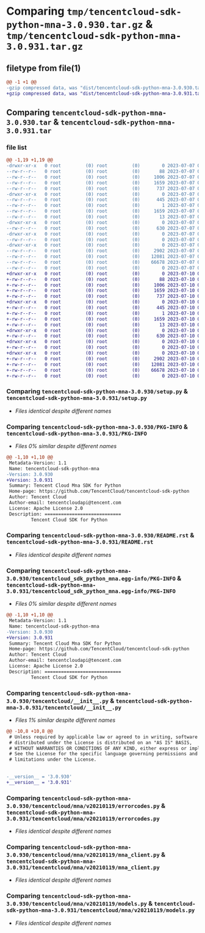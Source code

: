 # Comparing `tmp/tencentcloud-sdk-python-mna-3.0.930.tar.gz` & `tmp/tencentcloud-sdk-python-mna-3.0.931.tar.gz`

## filetype from file(1)

```diff
@@ -1 +1 @@
-gzip compressed data, was "dist/tencentcloud-sdk-python-mna-3.0.930.tar", last modified: Fri Jul  7 00:27:45 2023, max compression
+gzip compressed data, was "dist/tencentcloud-sdk-python-mna-3.0.931.tar", last modified: Mon Jul 10 00:44:17 2023, max compression
```

## Comparing `tencentcloud-sdk-python-mna-3.0.930.tar` & `tencentcloud-sdk-python-mna-3.0.931.tar`

### file list

```diff
@@ -1,19 +1,19 @@
-drwxr-xr-x   0 root         (0) root         (0)        0 2023-07-07 00:27:45.000000 tencentcloud-sdk-python-mna-3.0.930/
--rw-r--r--   0 root         (0) root         (0)       88 2023-07-07 00:27:45.000000 tencentcloud-sdk-python-mna-3.0.930/setup.cfg
--rw-r--r--   0 root         (0) root         (0)     1006 2023-07-07 00:27:45.000000 tencentcloud-sdk-python-mna-3.0.930/setup.py
--rw-r--r--   0 root         (0) root         (0)     1659 2023-07-07 00:27:45.000000 tencentcloud-sdk-python-mna-3.0.930/PKG-INFO
--rw-r--r--   0 root         (0) root         (0)      737 2023-07-07 00:27:45.000000 tencentcloud-sdk-python-mna-3.0.930/README.rst
-drwxr-xr-x   0 root         (0) root         (0)        0 2023-07-07 00:27:45.000000 tencentcloud-sdk-python-mna-3.0.930/tencentcloud_sdk_python_mna.egg-info/
--rw-r--r--   0 root         (0) root         (0)      445 2023-07-07 00:27:45.000000 tencentcloud-sdk-python-mna-3.0.930/tencentcloud_sdk_python_mna.egg-info/SOURCES.txt
--rw-r--r--   0 root         (0) root         (0)        1 2023-07-07 00:27:45.000000 tencentcloud-sdk-python-mna-3.0.930/tencentcloud_sdk_python_mna.egg-info/dependency_links.txt
--rw-r--r--   0 root         (0) root         (0)     1659 2023-07-07 00:27:45.000000 tencentcloud-sdk-python-mna-3.0.930/tencentcloud_sdk_python_mna.egg-info/PKG-INFO
--rw-r--r--   0 root         (0) root         (0)       13 2023-07-07 00:27:45.000000 tencentcloud-sdk-python-mna-3.0.930/tencentcloud_sdk_python_mna.egg-info/top_level.txt
-drwxr-xr-x   0 root         (0) root         (0)        0 2023-07-07 00:27:45.000000 tencentcloud-sdk-python-mna-3.0.930/tencentcloud/
--rw-r--r--   0 root         (0) root         (0)      630 2023-07-07 00:27:45.000000 tencentcloud-sdk-python-mna-3.0.930/tencentcloud/__init__.py
-drwxr-xr-x   0 root         (0) root         (0)        0 2023-07-07 00:27:45.000000 tencentcloud-sdk-python-mna-3.0.930/tencentcloud/mna/
--rw-r--r--   0 root         (0) root         (0)        0 2023-07-07 00:27:45.000000 tencentcloud-sdk-python-mna-3.0.930/tencentcloud/mna/__init__.py
-drwxr-xr-x   0 root         (0) root         (0)        0 2023-07-07 00:27:45.000000 tencentcloud-sdk-python-mna-3.0.930/tencentcloud/mna/v20210119/
--rw-r--r--   0 root         (0) root         (0)     2902 2023-07-07 00:27:45.000000 tencentcloud-sdk-python-mna-3.0.930/tencentcloud/mna/v20210119/errorcodes.py
--rw-r--r--   0 root         (0) root         (0)    12081 2023-07-07 00:27:45.000000 tencentcloud-sdk-python-mna-3.0.930/tencentcloud/mna/v20210119/mna_client.py
--rw-r--r--   0 root         (0) root         (0)    66678 2023-07-07 00:27:45.000000 tencentcloud-sdk-python-mna-3.0.930/tencentcloud/mna/v20210119/models.py
--rw-r--r--   0 root         (0) root         (0)        0 2023-07-07 00:27:45.000000 tencentcloud-sdk-python-mna-3.0.930/tencentcloud/mna/v20210119/__init__.py
+drwxr-xr-x   0 root         (0) root         (0)        0 2023-07-10 00:44:17.000000 tencentcloud-sdk-python-mna-3.0.931/
+-rw-r--r--   0 root         (0) root         (0)       88 2023-07-10 00:44:17.000000 tencentcloud-sdk-python-mna-3.0.931/setup.cfg
+-rw-r--r--   0 root         (0) root         (0)     1006 2023-07-10 00:44:17.000000 tencentcloud-sdk-python-mna-3.0.931/setup.py
+-rw-r--r--   0 root         (0) root         (0)     1659 2023-07-10 00:44:17.000000 tencentcloud-sdk-python-mna-3.0.931/PKG-INFO
+-rw-r--r--   0 root         (0) root         (0)      737 2023-07-10 00:44:17.000000 tencentcloud-sdk-python-mna-3.0.931/README.rst
+drwxr-xr-x   0 root         (0) root         (0)        0 2023-07-10 00:44:17.000000 tencentcloud-sdk-python-mna-3.0.931/tencentcloud_sdk_python_mna.egg-info/
+-rw-r--r--   0 root         (0) root         (0)      445 2023-07-10 00:44:17.000000 tencentcloud-sdk-python-mna-3.0.931/tencentcloud_sdk_python_mna.egg-info/SOURCES.txt
+-rw-r--r--   0 root         (0) root         (0)        1 2023-07-10 00:44:17.000000 tencentcloud-sdk-python-mna-3.0.931/tencentcloud_sdk_python_mna.egg-info/dependency_links.txt
+-rw-r--r--   0 root         (0) root         (0)     1659 2023-07-10 00:44:17.000000 tencentcloud-sdk-python-mna-3.0.931/tencentcloud_sdk_python_mna.egg-info/PKG-INFO
+-rw-r--r--   0 root         (0) root         (0)       13 2023-07-10 00:44:17.000000 tencentcloud-sdk-python-mna-3.0.931/tencentcloud_sdk_python_mna.egg-info/top_level.txt
+drwxr-xr-x   0 root         (0) root         (0)        0 2023-07-10 00:44:17.000000 tencentcloud-sdk-python-mna-3.0.931/tencentcloud/
+-rw-r--r--   0 root         (0) root         (0)      630 2023-07-10 00:44:17.000000 tencentcloud-sdk-python-mna-3.0.931/tencentcloud/__init__.py
+drwxr-xr-x   0 root         (0) root         (0)        0 2023-07-10 00:44:17.000000 tencentcloud-sdk-python-mna-3.0.931/tencentcloud/mna/
+-rw-r--r--   0 root         (0) root         (0)        0 2023-07-10 00:44:17.000000 tencentcloud-sdk-python-mna-3.0.931/tencentcloud/mna/__init__.py
+drwxr-xr-x   0 root         (0) root         (0)        0 2023-07-10 00:44:17.000000 tencentcloud-sdk-python-mna-3.0.931/tencentcloud/mna/v20210119/
+-rw-r--r--   0 root         (0) root         (0)     2902 2023-07-10 00:44:17.000000 tencentcloud-sdk-python-mna-3.0.931/tencentcloud/mna/v20210119/errorcodes.py
+-rw-r--r--   0 root         (0) root         (0)    12081 2023-07-10 00:44:17.000000 tencentcloud-sdk-python-mna-3.0.931/tencentcloud/mna/v20210119/mna_client.py
+-rw-r--r--   0 root         (0) root         (0)    66678 2023-07-10 00:44:17.000000 tencentcloud-sdk-python-mna-3.0.931/tencentcloud/mna/v20210119/models.py
+-rw-r--r--   0 root         (0) root         (0)        0 2023-07-10 00:44:17.000000 tencentcloud-sdk-python-mna-3.0.931/tencentcloud/mna/v20210119/__init__.py
```

### Comparing `tencentcloud-sdk-python-mna-3.0.930/setup.py` & `tencentcloud-sdk-python-mna-3.0.931/setup.py`

 * *Files identical despite different names*

### Comparing `tencentcloud-sdk-python-mna-3.0.930/PKG-INFO` & `tencentcloud-sdk-python-mna-3.0.931/PKG-INFO`

 * *Files 0% similar despite different names*

```diff
@@ -1,10 +1,10 @@
 Metadata-Version: 1.1
 Name: tencentcloud-sdk-python-mna
-Version: 3.0.930
+Version: 3.0.931
 Summary: Tencent Cloud Mna SDK for Python
 Home-page: https://github.com/TencentCloud/tencentcloud-sdk-python
 Author: Tencent Cloud
 Author-email: tencentcloudapi@tencent.com
 License: Apache License 2.0
 Description: ============================
         Tencent Cloud SDK for Python
```

### Comparing `tencentcloud-sdk-python-mna-3.0.930/README.rst` & `tencentcloud-sdk-python-mna-3.0.931/README.rst`

 * *Files identical despite different names*

### Comparing `tencentcloud-sdk-python-mna-3.0.930/tencentcloud_sdk_python_mna.egg-info/PKG-INFO` & `tencentcloud-sdk-python-mna-3.0.931/tencentcloud_sdk_python_mna.egg-info/PKG-INFO`

 * *Files 0% similar despite different names*

```diff
@@ -1,10 +1,10 @@
 Metadata-Version: 1.1
 Name: tencentcloud-sdk-python-mna
-Version: 3.0.930
+Version: 3.0.931
 Summary: Tencent Cloud Mna SDK for Python
 Home-page: https://github.com/TencentCloud/tencentcloud-sdk-python
 Author: Tencent Cloud
 Author-email: tencentcloudapi@tencent.com
 License: Apache License 2.0
 Description: ============================
         Tencent Cloud SDK for Python
```

### Comparing `tencentcloud-sdk-python-mna-3.0.930/tencentcloud/__init__.py` & `tencentcloud-sdk-python-mna-3.0.931/tencentcloud/__init__.py`

 * *Files 1% similar despite different names*

```diff
@@ -10,8 +10,8 @@
 # Unless required by applicable law or agreed to in writing, software
 # distributed under the License is distributed on an "AS IS" BASIS,
 # WITHOUT WARRANTIES OR CONDITIONS OF ANY KIND, either express or implied.
 # See the License for the specific language governing permissions and
 # limitations under the License.
 
 
-__version__ = '3.0.930'
+__version__ = '3.0.931'
```

### Comparing `tencentcloud-sdk-python-mna-3.0.930/tencentcloud/mna/v20210119/errorcodes.py` & `tencentcloud-sdk-python-mna-3.0.931/tencentcloud/mna/v20210119/errorcodes.py`

 * *Files identical despite different names*

### Comparing `tencentcloud-sdk-python-mna-3.0.930/tencentcloud/mna/v20210119/mna_client.py` & `tencentcloud-sdk-python-mna-3.0.931/tencentcloud/mna/v20210119/mna_client.py`

 * *Files identical despite different names*

### Comparing `tencentcloud-sdk-python-mna-3.0.930/tencentcloud/mna/v20210119/models.py` & `tencentcloud-sdk-python-mna-3.0.931/tencentcloud/mna/v20210119/models.py`

 * *Files identical despite different names*

